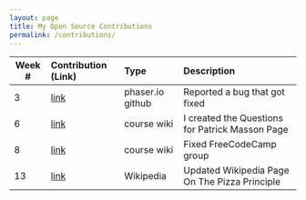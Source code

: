 ```yaml
---
layout: page
title: My Open Source Contributions
permalink: /contributions/
---
```


<!-- 
Type of the contribution should be "Wikipedia edit", "OpenStreet Map feature", "Documentation", "Course website", "Blog", 
"Browse Add-on", etc. 

The description should include a brief summary of what you did. 

Replace the first row with your contribution. 

--> 





| Week #       | Contribution (Link)  | Type  | Description | 
|---|:---|:---|:---| 
|  3  | [link](https://github.com/photonstorm/phaser/issues/4385)  |  phaser.io github  |  Reported a bug that got fixed  |
|  6  | [link](https://github.com/nyu-ossd-s19/wiki/wiki/Questions-for-Patrick-Masson)  |  course wiki  |  I created the Questions for Patrick Masson Page  |
|  8  | [link](https://github.com/nyu-ossd-s19/wiki/wiki/project-groups)  | course wiki  |  Fixed FreeCodeCamp group  |
|  13  |  [link](https://en.wikipedia.org/w/index.php?title=Pizza_Principle&oldid=894262753)  |  Wikipedia  |  Updated Wikipedia Page On The Pizza Principle  |



